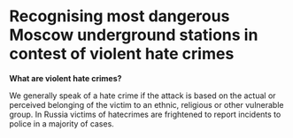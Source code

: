 # Recognising most dangerous Moscow underground stations in contest of violent hate crimes
<p><b>What are violent hate crimes?</b></p> 
<p>We generally speak of a hate crime if the attack is based on the actual or perceived belonging of the victim to an ethnic, religious or other vulnerable group. 
In Russia victims of hatecrimes are frightened to report incidents to police in a majority of cases. </p>
